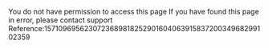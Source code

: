 You do not have permission to access this page If you have found this page in error, please contact support Reference:157109695623072368981825290160406391583720034968299102359